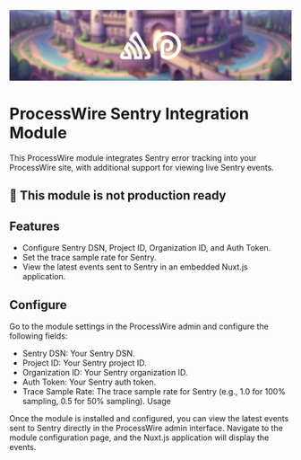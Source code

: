 ![ProcessWire Sentry](/Banner.jpg)
# ProcessWire Sentry Integration Module

This ProcessWire module integrates Sentry error tracking into your ProcessWire site, with additional support for viewing live Sentry events.

## 🚧 This module is not production ready

## Features

- Configure Sentry DSN, Project ID, Organization ID, and Auth Token.
- Set the trace sample rate for Sentry.
- View the latest events sent to Sentry in an embedded Nuxt.js application.

## Configure

Go to the module settings in the ProcessWire admin and configure the following fields:

- Sentry DSN: Your Sentry DSN.
- Project ID: Your Sentry project ID.
- Organization ID: Your Sentry organization ID.
- Auth Token: Your Sentry auth token.
- Trace Sample Rate: The trace sample rate for Sentry (e.g., 1.0 for 100% sampling, 0.5 for 50% sampling).
Usage

Once the module is installed and configured, you can view the latest events sent to Sentry directly in the ProcessWire admin interface. Navigate to the module configuration page, and the Nuxt.js application will display the events.
